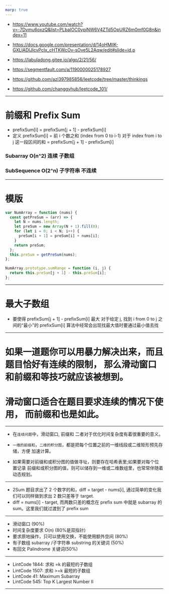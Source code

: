 ```yaml
---
marp: true
---
```


- https://www.youtube.com/watch?v=-7Dvmu6oxzQ&list=PLbaIOC0vpjNW6V4ZTd5OpURZ6m0mf0G8n&index=11
- https://docs.google.com/presentation/d/14oHMlIK-GXLlADlJIcvPcIx_cHTKWcOv-sOve5L2Aqw/edit#slide=id.p

- https://labuladong.gitee.io/algo/2/21/56/

- https://segmentfault.com/a/1190000025178927

- https://github.com/azl397985856/leetcode/tree/master/thinkings

- https://github.com/changgyhub/leetcode_101/

---

# 前缀和 Prefix Sum

- prefixSum[i] = prefixSum[j + 1] - prefixSum[i]
- 定义 prefixSum[i] = 前 i 个数之和 (index from 0 to i-1) 对于 index from i to j 这一段区间的和 = prefixSum[j + 1] - prefixSum[i]

### Subarray O(n^2) 连续 子数组

### SubSequence O(2^n) 子字符串 不连续

---

# 模版

```js
var NumArray = function (nums) {
  const getPreSum = (arr) => {
    let N = nums.length;
    let preSum = new Array(N + 1).fill(0);
    for (let i = 0; i < N; i++) {
      preSum[i + 1] = preSum[i] + nums[i];
    }
    return preSum;
  };
  this.preSum = getPreSum(nums);
};

NumArray.prototype.sumRange = function (i, j) {
  return this.preSum[j + 1] - this.preSum[i];
};
```

---

# 最大子数组

- 要使得 prefixSum[j + 1] - prefixSum[i] 最大 对于给定 j, 找到 i from 0 to j 之间的“最小”的 prefixSum[i] 算法中经常会出现找最大值时要通过最小值去找

---

# 如果一道题你可以用暴力解决出来，而且题目恰好有连续的限制， 那么滑动窗口和前缀和等技巧就应该被想到。

# 滑动窗口适合在题目要求连续的情况下使用， 而前缀和也是如此。

---

- 在`连续问题`中，滑动窗口, 前缀和 二者对于优化时间复杂度有着很重要的意义。
- `一维的前缀和`，`二维的积分图`，都是把每个位置之前的一维线段或二维矩形预先存储，方便 加速计算。

- 如果需要对前缀和或积分图的值做寻址，则要存在哈希表里;如果要对每个位置记录 前缀和或积分图的值，则可以储存到一维或二维数组里，也常常伴随着动态规划。

---

- 2Sum 题目求出了 2 个数字的和，diff = target - nums[i], 通过简单的变化我们可以同样做到求出 2 数只差等于 target.
- diff = nums[i] - target, 而两数只差的概念在 prefix sum 中就是 subarray 的 sum。这里我们就过渡到了 prefix sum

---

- 滑动窗口 (90%)
- 时间复杂度要求 O(n) (80%是双指针)
- 要求原地操作，只可以使用交换，不能使用额外空间 (80%)
- 有子数组 subarray /子字符串 substring 的关键词 (50%)
- 有回文 Palindrome 关键词(50%)

---

- LintCode 1844: 求和 =k 的最短的子数组
- LintCode 1507: 求和 >=k 最短的子数组
- LintCode 41: Maximum Subarray
- LintCode 545: Top K Largest Number II

---
